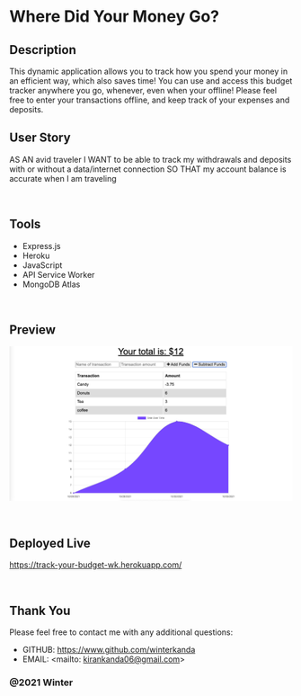 # Where Did Your Money Go?


## Description 
This dynamic application allows you to track how you spend your money in an efficient way, which also saves time! You can use and access this budget tracker anywhere you go, whenever, even when your offline! Please feel free to enter your transactions offline, and keep track of your expenses and deposits. 


## User Story
AS AN avid traveler
I WANT to be able to track my withdrawals and deposits with or without a data/internet connection
SO THAT my account balance is accurate when I am traveling 

&nbsp;  

## Tools 

* Express.js
* Heroku
* JavaScript 
* API Service Worker
* MongoDB Atlas

&nbsp;  

## Preview
![screenshot](budgettracker.png)

&nbsp; 

## Deployed Live
https://track-your-budget-wk.herokuapp.com/

&nbsp;  


## Thank You
Please feel free to contact me with any additional questions: 
* GITHUB: https://www.github.com/winterkanda
* EMAIL: <mailto: kirankanda06@gmail.com>
### @2021 Winter